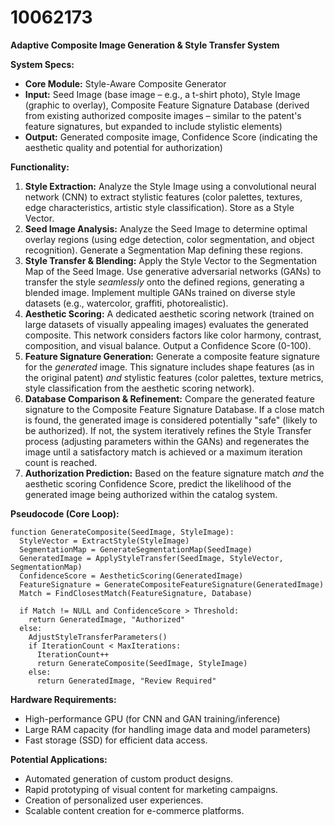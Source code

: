 # 10062173

**Adaptive Composite Image Generation & Style Transfer System**

**System Specs:**

*   **Core Module:** Style-Aware Composite Generator
*   **Input:** Seed Image (base image – e.g., a t-shirt photo), Style Image (graphic to overlay), Composite Feature Signature Database (derived from existing authorized composite images – similar to the patent's feature signatures, but expanded to include stylistic elements)
*   **Output:** Generated composite image, Confidence Score (indicating the aesthetic quality and potential for authorization)

**Functionality:**

1.  **Style Extraction:** Analyze the Style Image using a convolutional neural network (CNN) to extract stylistic features (color palettes, textures, edge characteristics, artistic style classification). Store as a Style Vector.
2.  **Seed Image Analysis:** Analyze the Seed Image to determine optimal overlay regions (using edge detection, color segmentation, and object recognition). Generate a Segmentation Map defining these regions.
3.  **Style Transfer & Blending:**  Apply the Style Vector to the Segmentation Map of the Seed Image. Use generative adversarial networks (GANs) to transfer the style *seamlessly* onto the defined regions, generating a blended image. Implement multiple GANs trained on diverse style datasets (e.g., watercolor, graffiti, photorealistic).
4.  **Aesthetic Scoring:**  A dedicated aesthetic scoring network (trained on large datasets of visually appealing images) evaluates the generated composite. This network considers factors like color harmony, contrast, composition, and visual balance. Output a Confidence Score (0-100).
5.  **Feature Signature Generation:** Generate a composite feature signature for the *generated* image. This signature includes shape features (as in the original patent) *and* stylistic features (color palettes, texture metrics, style classification from the aesthetic scoring network).
6.  **Database Comparison & Refinement:** Compare the generated feature signature to the Composite Feature Signature Database. If a close match is found, the generated image is considered potentially "safe" (likely to be authorized). If not, the system iteratively refines the Style Transfer process (adjusting parameters within the GANs) and regenerates the image until a satisfactory match is achieved or a maximum iteration count is reached.
7.  **Authorization Prediction:** Based on the feature signature match *and* the aesthetic scoring Confidence Score, predict the likelihood of the generated image being authorized within the catalog system.

**Pseudocode (Core Loop):**

```
function GenerateComposite(SeedImage, StyleImage):
  StyleVector = ExtractStyle(StyleImage)
  SegmentationMap = GenerateSegmentationMap(SeedImage)
  GeneratedImage = ApplyStyleTransfer(SeedImage, StyleVector, SegmentationMap)
  ConfidenceScore = AestheticScoring(GeneratedImage)
  FeatureSignature = GenerateCompositeFeatureSignature(GeneratedImage)
  Match = FindClosestMatch(FeatureSignature, Database)
  
  if Match != NULL and ConfidenceScore > Threshold:
    return GeneratedImage, "Authorized"
  else:
    AdjustStyleTransferParameters()
    if IterationCount < MaxIterations:
      IterationCount++
      return GenerateComposite(SeedImage, StyleImage)
    else:
      return GeneratedImage, "Review Required"

```

**Hardware Requirements:**

*   High-performance GPU (for CNN and GAN training/inference)
*   Large RAM capacity (for handling image data and model parameters)
*   Fast storage (SSD) for efficient data access.

**Potential Applications:**

*   Automated generation of custom product designs.
*   Rapid prototyping of visual content for marketing campaigns.
*   Creation of personalized user experiences.
*   Scalable content creation for e-commerce platforms.